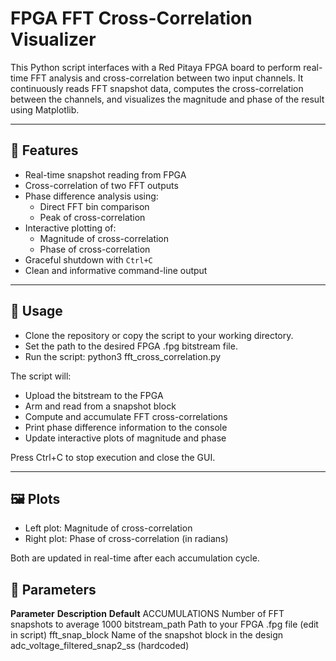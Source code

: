# FPGA FFT Cross-Correlation Visualizer

This Python script interfaces with a Red Pitaya FPGA board to perform real-time FFT analysis and cross-correlation between two input channels. It continuously reads FFT snapshot data, computes the cross-correlation between the channels, and visualizes the magnitude and phase of the result using Matplotlib.

---

## 🧠 Features

- Real-time snapshot reading from FPGA
- Cross-correlation of two FFT outputs
- Phase difference analysis using:
  - Direct FFT bin comparison
  - Peak of cross-correlation
- Interactive plotting of:
  - Magnitude of cross-correlation
  - Phase of cross-correlation
- Graceful shutdown with `Ctrl+C`
- Clean and informative command-line output

---

## 🚀 Usage

- Clone the repository or copy the script to your working directory.
- Set the path to the desired FPGA .fpg bitstream file.
- Run the script: python3 fft_cross_correlation.py

The script will:

- Upload the bitstream to the FPGA
- Arm and read from a snapshot block
- Compute and accumulate FFT cross-correlations
- Print phase difference information to the console
- Update interactive plots of magnitude and phase

Press Ctrl+C to stop execution and close the GUI.

---

## 🖼️ Plots

- Left plot: Magnitude of cross-correlation
- Right plot: Phase of cross-correlation (in radians)

Both are updated in real-time after each accumulation cycle.

## 🧪 Parameters
**Parameter**		**Description**				**Default**
ACCUMULATIONS		Number of FFT snapshots to average		1000
bitstream_path		Path to your FPGA .fpg file			(edit in script)
fft_snap_block		Name of the snapshot block in the design	adc_voltage_filtered_snap2_ss (hardcoded)

